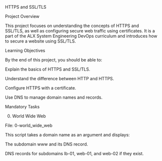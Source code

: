 HTTPS and SSL/TLS

Project Overview

This project focuses on understanding the concepts of HTTPS and SSL/TLS, as well as configuring secure web traffic using certificates. It is a part of the ALX System Engineering DevOps curriculum and introduces how to secure a website using SSL/TLS.

Learning Objectives

By the end of this project, you should be able to:

Explain the basics of HTTPS and SSL/TLS.

Understand the difference between HTTP and HTTPS.

Configure HTTPS with a certificate.

Use DNS to manage domain names and records.

Mandatory Tasks

0. World Wide Web

File: 0-world_wide_web

This script takes a domain name as an argument and displays:

The subdomain www and its DNS record.

DNS records for subdomains lb-01, web-01, and web-02 if they exist.

